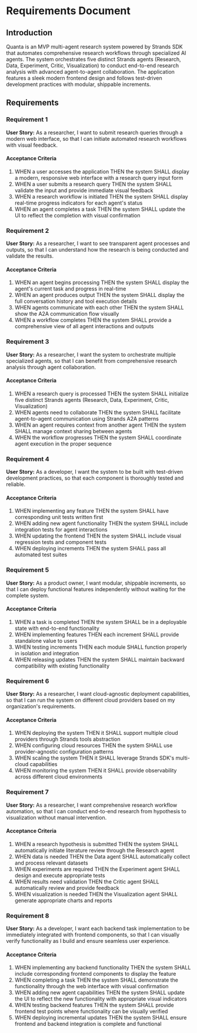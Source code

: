 # Requirements Document

## Introduction

Quanta is an MVP multi-agent research system powered by Strands SDK that automates comprehensive research workflows through specialized AI agents. The system orchestrates five distinct Strands agents (Research, Data, Experiment, Critic, Visualization) to conduct end-to-end research analysis with advanced agent-to-agent collaboration. The application features a sleek modern frontend design and follows test-driven development practices with modular, shippable increments.

## Requirements

### Requirement 1

**User Story:** As a researcher, I want to submit research queries through a modern web interface, so that I can initiate automated research workflows with visual feedback.

#### Acceptance Criteria

1. WHEN a user accesses the application THEN the system SHALL display a modern, responsive web interface with a research query input form
2. WHEN a user submits a research query THEN the system SHALL validate the input and provide immediate visual feedback
3. WHEN a research workflow is initiated THEN the system SHALL display real-time progress indicators for each agent's status
4. WHEN an agent completes a task THEN the system SHALL update the UI to reflect the completion with visual confirmation

### Requirement 2

**User Story:** As a researcher, I want to see transparent agent processes and outputs, so that I can understand how the research is being conducted and validate the results.

#### Acceptance Criteria

1. WHEN an agent begins processing THEN the system SHALL display the agent's current task and progress in real-time
2. WHEN an agent produces output THEN the system SHALL display the full conversation history and tool execution details
3. WHEN agents communicate with each other THEN the system SHALL show the A2A communication flow visually
4. WHEN a workflow completes THEN the system SHALL provide a comprehensive view of all agent interactions and outputs

### Requirement 3

**User Story:** As a researcher, I want the system to orchestrate multiple specialized agents, so that I can benefit from comprehensive research analysis through agent collaboration.

#### Acceptance Criteria

1. WHEN a research query is processed THEN the system SHALL initialize five distinct Strands agents (Research, Data, Experiment, Critic, Visualization)
2. WHEN agents need to collaborate THEN the system SHALL facilitate agent-to-agent communication using Strands A2A patterns
3. WHEN an agent requires context from another agent THEN the system SHALL manage context sharing between agents
4. WHEN the workflow progresses THEN the system SHALL coordinate agent execution in the proper sequence

### Requirement 4

**User Story:** As a developer, I want the system to be built with test-driven development practices, so that each component is thoroughly tested and reliable.

#### Acceptance Criteria

1. WHEN implementing any feature THEN the system SHALL have corresponding unit tests written first
2. WHEN adding new agent functionality THEN the system SHALL include integration tests for agent interactions
3. WHEN updating the frontend THEN the system SHALL include visual regression tests and component tests
4. WHEN deploying increments THEN the system SHALL pass all automated test suites

### Requirement 5

**User Story:** As a product owner, I want modular, shippable increments, so that I can deploy functional features independently without waiting for the complete system.

#### Acceptance Criteria

1. WHEN a task is completed THEN the system SHALL be in a deployable state with end-to-end functionality
2. WHEN implementing features THEN each increment SHALL provide standalone value to users
3. WHEN testing increments THEN each module SHALL function properly in isolation and integration
4. WHEN releasing updates THEN the system SHALL maintain backward compatibility with existing functionality

### Requirement 6

**User Story:** As a researcher, I want cloud-agnostic deployment capabilities, so that I can run the system on different cloud providers based on my organization's requirements.

#### Acceptance Criteria

1. WHEN deploying the system THEN it SHALL support multiple cloud providers through Strands tools abstraction
2. WHEN configuring cloud resources THEN the system SHALL use provider-agnostic configuration patterns
3. WHEN scaling the system THEN it SHALL leverage Strands SDK's multi-cloud capabilities
4. WHEN monitoring the system THEN it SHALL provide observability across different cloud environments

### Requirement 7

**User Story:** As a researcher, I want comprehensive research workflow automation, so that I can conduct end-to-end research from hypothesis to visualization without manual intervention.

#### Acceptance Criteria

1. WHEN a research hypothesis is submitted THEN the system SHALL automatically initiate literature review through the Research agent
2. WHEN data is needed THEN the Data agent SHALL automatically collect and process relevant datasets
3. WHEN experiments are required THEN the Experiment agent SHALL design and execute appropriate tests
4. WHEN results need validation THEN the Critic agent SHALL automatically review and provide feedback
5. WHEN visualization is needed THEN the Visualization agent SHALL generate appropriate charts and reports

### Requirement 8

**User Story:** As a developer, I want each backend task implementation to be immediately integrated with frontend components, so that I can visually verify functionality as I build and ensure seamless user experience.

#### Acceptance Criteria

1. WHEN implementing any backend functionality THEN the system SHALL include corresponding frontend components to display the feature
2. WHEN completing a task THEN the system SHALL demonstrate the functionality through the web interface with visual confirmation
3. WHEN adding new agent capabilities THEN the system SHALL update the UI to reflect the new functionality with appropriate visual indicators
4. WHEN testing backend features THEN the system SHALL provide frontend test points where functionality can be visually verified
5. WHEN deploying incremental updates THEN the system SHALL ensure frontend and backend integration is complete and functional